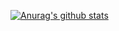 [![Anurag's github stats](https://github-readme-stats.vercel.app/api?username=armando-couto)](https://github.com/anuraghazra/github-readme-stats)

